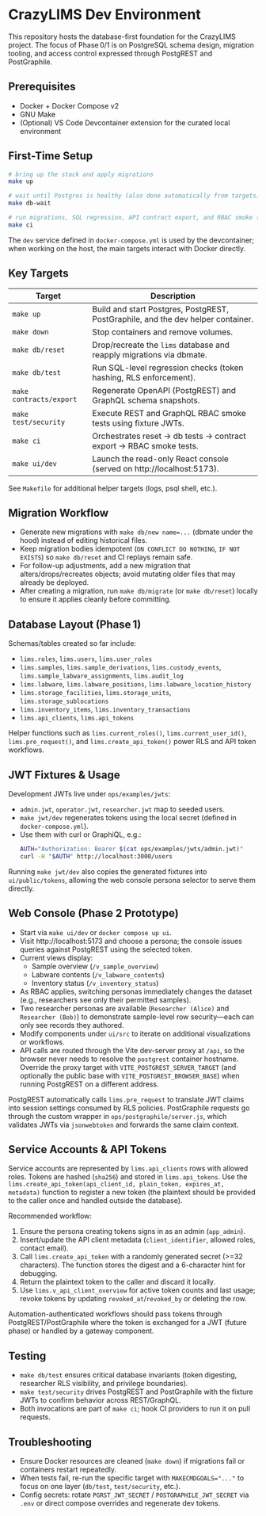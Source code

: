 # CrazyLIMS Dev Environment

This repository hosts the database-first foundation for the CrazyLIMS project. The focus of Phase 0/1 is on PostgreSQL schema design, migration tooling, and access control expressed through PostgREST and PostGraphile.

## Prerequisites

- Docker + Docker Compose v2
- GNU Make
- (Optional) VS Code Devcontainer extension for the curated local environment

## First-Time Setup

```bash
# bring up the stack and apply migrations
make up

# wait until Postgres is healthy (also done automatically from targets)
make db-wait

# run migrations, SQL regression, API contract export, and RBAC smoke tests
make ci
```

The `dev` service defined in `docker-compose.yml` is used by the devcontainer; when working on the host, the main targets interact with Docker directly.

## Key Targets

| Target | Description |
| --- | --- |
| `make up` | Build and start Postgres, PostgREST, PostGraphile, and the dev helper container. |
| `make down` | Stop containers and remove volumes. |
| `make db/reset` | Drop/recreate the `lims` database and reapply migrations via dbmate. |
| `make db/test` | Run SQL-level regression checks (token hashing, RLS enforcement). |
| `make contracts/export` | Regenerate OpenAPI (PostgREST) and GraphQL schema snapshots. |
| `make test/security` | Execute REST and GraphQL RBAC smoke tests using fixture JWTs. |
| `make ci` | Orchestrates reset → db tests → contract export → RBAC smoke tests. |
| `make ui/dev` | Launch the read-only React console (served on http://localhost:5173). |

See `Makefile` for additional helper targets (logs, psql shell, etc.).

## Migration Workflow

- Generate new migrations with `make db/new name=...` (dbmate under the hood) instead of editing historical files.
- Keep migration bodies idempotent (`ON CONFLICT DO NOTHING`, `IF NOT EXISTS`) so `make db/reset` and CI replays remain safe.
- For follow-up adjustments, add a new migration that alters/drops/recreates objects; avoid mutating older files that may already be deployed.
- After creating a migration, run `make db/migrate` (or `make db/reset`) locally to ensure it applies cleanly before committing.

## Database Layout (Phase 1)

Schemas/tables created so far include:

- `lims.roles`, `lims.users`, `lims.user_roles`
- `lims.samples`, `lims.sample_derivations`, `lims.custody_events`, `lims.sample_labware_assignments`, `lims.audit_log`
- `lims.labware`, `lims.labware_positions`, `lims.labware_location_history`
- `lims.storage_facilities`, `lims.storage_units`, `lims.storage_sublocations`
- `lims.inventory_items`, `lims.inventory_transactions`
- `lims.api_clients`, `lims.api_tokens`

Helper functions such as `lims.current_roles()`, `lims.current_user_id()`, `lims.pre_request()`, and `lims.create_api_token()` power RLS and API token workflows.

## JWT Fixtures & Usage

Development JWTs live under `ops/examples/jwts`:

- `admin.jwt`, `operator.jwt`, `researcher.jwt` map to seeded users.
- `make jwt/dev` regenerates tokens using the local secret (defined in `docker-compose.yml`).
- Use them with curl or GraphiQL, e.g.:
  ```bash
  AUTH="Authorization: Bearer $(cat ops/examples/jwts/admin.jwt)"
  curl -H "$AUTH" http://localhost:3000/users
  ```

Running `make jwt/dev` also copies the generated fixtures into `ui/public/tokens`, allowing the web console persona selector to serve them directly.

## Web Console (Phase 2 Prototype)

- Start via `make ui/dev` or `docker compose up ui`.
- Visit http://localhost:5173 and choose a persona; the console issues queries against PostgREST using the selected token.
- Current views display:
  - Sample overview (`/v_sample_overview`)
  - Labware contents (`/v_labware_contents`)
  - Inventory status (`/v_inventory_status`)
- As RBAC applies, switching personas immediately changes the dataset (e.g., researchers see only their permitted samples).
- Two researcher personas are available (`Researcher (Alice)` and `Researcher (Bob)`) to demonstrate sample-level row security—each can only see records they authored.
- Modify components under `ui/src` to iterate on additional visualizations or workflows.
- API calls are routed through the Vite dev-server proxy at `/api`, so the browser never needs to resolve the `postgrest` container hostname. Override the proxy target with `VITE_POSTGREST_SERVER_TARGET` (and optionally the public base with `VITE_POSTGREST_BROWSER_BASE`) when running PostgREST on a different address.

PostgREST automatically calls `lims.pre_request` to translate JWT claims into session settings consumed by RLS policies. PostGraphile requests go through the custom wrapper in `ops/postgraphile/server.js`, which validates JWTs via `jsonwebtoken` and forwards the same claim context.

## Service Accounts & API Tokens

Service accounts are represented by `lims.api_clients` rows with allowed roles. Tokens are hashed (`sha256`) and stored in `lims.api_tokens`. Use the `lims.create_api_token(api_client_id, plain_token, expires_at, metadata)` function to register a new token (the plaintext should be provided to the caller once and handled outside the database).

Recommended workflow:

1. Ensure the persona creating tokens signs in as an admin (`app_admin`).
2. Insert/update the API client metadata (`client_identifier`, allowed roles, contact email).
3. Call `lims.create_api_token` with a randomly generated secret (>=32 characters). The function stores the digest and a 6-character hint for debugging.
4. Return the plaintext token to the caller and discard it locally.
5. Use `lims.v_api_client_overview` for active token counts and last usage; revoke tokens by updating `revoked_at`/`revoked_by` or deleting the row.

Automation-authenticated workflows should pass tokens through PostgREST/PostGraphile where the token is exchanged for a JWT (future phase) or handled by a gateway component.

## Testing

- `make db/test` ensures critical database invariants (token digesting, researcher RLS visibility, and privilege boundaries).
- `make test/security` drives PostgREST and PostGraphile with the fixture JWTs to confirm behavior across REST/GraphQL.
- Both invocations are part of `make ci`; hook CI providers to run it on pull requests.

## Troubleshooting

- Ensure Docker resources are cleaned (`make down`) if migrations fail or containers restart repeatedly.
- When tests fail, re-run the specific target with `MAKECMDGOALS="..."` to focus on one layer (`db/test`, `test/security`, etc.).
- Config secrets: rotate `PGRST_JWT_SECRET` / `POSTGRAPHILE_JWT_SECRET` via `.env` or direct compose overrides and regenerate dev tokens.
